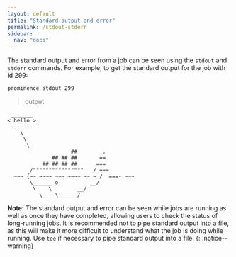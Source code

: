 ```yaml
---
layout: default
title: "Standard output and error"
permalink: /stdout-stderr
sidebar:
  nav: "docs"
---
```


The standard output and error from a job can be seen using the `stdout` and `stderr` commands. For example, to get the standard output for the job with id 299:
```
prominence stdout 299
```

> output

```
 _______
< hello >
 -------
    \
     \
      \
                    ##        .
              ## ## ##       ==
           ## ## ## ##      ===
       /""""""""""""""""___/ ===
  ~~~ {~~ ~~~~ ~~~ ~~~~ ~~ ~ /  ===- ~~~
       \______ o          __/
        \    \        __/
          \____\______/

```

**Note:** The standard output and error can be seen while jobs are running as well as once they have completed, allowing users to check the status of long-running jobs. It is recommended not to pipe standard output into a file, as this will make it more difficult to understand what the job is doing while running. Use `tee` if necessary to
pipe standard output into a file.
{: .notice--warning}

